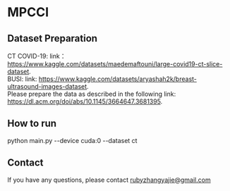 # MPCCI


Dataset Preparation
---
CT COVID-19: link：https://www.kaggle.com/datasets/maedemaftouni/large-covid19-ct-slice-dataset. <br>
BUSI: link: https://www.kaggle.com/datasets/aryashah2k/breast-ultrasound-images-dataset. <br>
Please prepare the data as described in the following link: https://dl.acm.org/doi/abs/10.1145/3664647.3681395. <br>

How to run
---
python main.py --device cuda:0 --dataset ct

Contact
---
If you have any questions, please contact rubyzhangyajie@gmail.com 
